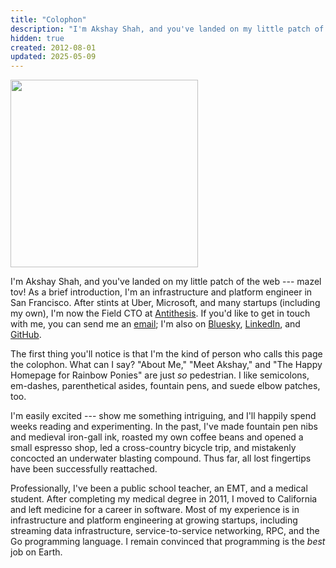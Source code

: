 ```yaml
---
title: "Colophon"
description: "I'm Akshay Shah, and you've landed on my little patch of the web - mazel tov!"
hidden: true
created: 2012-08-01
updated: 2025-05-09
---
```


<img src="/static/headshot-2025-300x300.webp" alt="" class="profile-pic" height="300px" width="300px" fetchpriority="high">

I'm Akshay Shah, and you've landed on my little patch of the web --- mazel tov!
As a brief introduction, I'm an infrastructure and platform engineer in San
Francisco. After stints at Uber, Microsoft, and many startups (including my
own), I'm now the Field CTO at [Antithesis][]. If you'd like to get in
touch with me, you can send me an [email][]; I'm also on [Bluesky][],
[LinkedIn][], and [GitHub][].

The first thing you'll notice is that I'm the kind of person who calls this page
the colophon. What can I say? "About Me," "Meet Akshay," and "The Happy Homepage
for Rainbow Ponies" are just _so_ pedestrian. I like semicolons, em-dashes,
parenthetical asides, fountain pens, and suede elbow patches, too.

I'm easily excited --- show me something intriguing, and I'll happily spend
weeks reading and experimenting. In the past, I've made fountain pen nibs and
medieval iron-gall ink, roasted my own coffee beans and opened a small espresso
shop, led a cross-country bicycle trip, and mistakenly concocted an underwater
blasting compound. Thus far, all lost fingertips have been successfully
reattached.

Professionally, I've been a public school teacher, an EMT, and a medical
student. After completing my medical degree in 2011, I moved to California and
left medicine for a career in software. Most of my experience is in
infrastructure and platform engineering at growing startups, including streaming
data infrastructure, service-to-service networking, RPC, and the Go programming
language. I remain convinced that programming is the _best_ job on Earth.

[Antithesis]: https://antithesis.com
[email]: mailto:akshay@akshayshah.org
[Bluesky]: https://bsky.app/profile/akshayshah.org
[LinkedIn]: https://linkedin.com/in/akshayjshah
[GitHub]: https://github.com/akshayjshah
